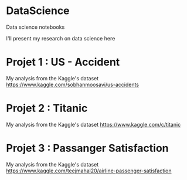 # DataScience
Data science notebooks

I'll present my research on data science here

# Projet 1 : US - Accident
My analysis from the Kaggle's dataset
https://www.kaggle.com/sobhanmoosavi/us-accidents

# Projet 2 : Titanic
My analysis from the Kaggle's dataset
https://www.kaggle.com/c/titanic

# Projet 3 : Passanger Satisfaction
My analysis from the Kaggle's dataset
https://www.kaggle.com/teejmahal20/airline-passenger-satisfaction
